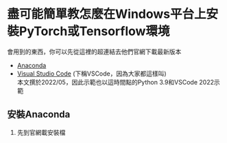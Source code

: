 # 盡可能簡單教怎麼在Windows平台上安裝PyTorch或Tensorflow環境
會用到的東西，你可以先從這裡的超連結去他們官網下載最新版本
- [Anaconda](https://www.anaconda.com/products/distribution)
- [Visual Studio Code](https://code.visualstudio.com/) (下稱VSCode，因為大家都這樣叫) <br>
本文撰於2022/05，因此示範也以這時間點的Python 3.9和VSCode 2022示範
## 安裝Anaconda
1. 先到官網載安裝檔
